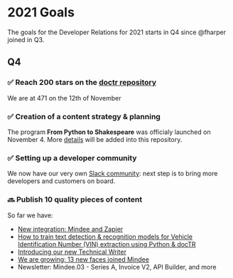 # 2021 Goals

The goals for the Developer Relations for 2021 starts in Q4 since @fharper joined in Q3.

## Q4

### ✅ Reach 200 stars on the [doctr repository](https://github.com/mindee/doctr)
We are at 471 on the 12th of November

### ✅ Creation of a content strategy & planning
The program **From Python to Shakespeare** was officialy launched on November 4. More [details](https://github.com/mindee/devrel/issues/109) will be added into this repository.

### ✅ Setting up a developer community
We now have our very own [Slack community](https://join.slack.com/t/mindee-community/shared_invite/zt-uzgmljfl-MotFVfH~IdEZxjp~0zldww): next step is to bring more developers and customers on board.

### 🔜 Publish 10 quality pieces of content
So far we have:
- [New integration: Mindee and Zapier](https://blog.mindee.com/new-integration-mindee-and-zapier/)
- [How to train text detection & recognition models for Vehicle Identification Number (VIN) extraction using Python & docTR](https://blog.mindee.com/vin-extraction-with-doctr/)
- [Introducing our new Technical Writer](https://blog.mindee.com/favour/)
- [We are growing: 13 new faces joined Mindee](https://blog.mindee.com/mindee-is-growing/)
- Newsletter: Mindee.03 - Series A, Invoice V2, API Builder, and more
